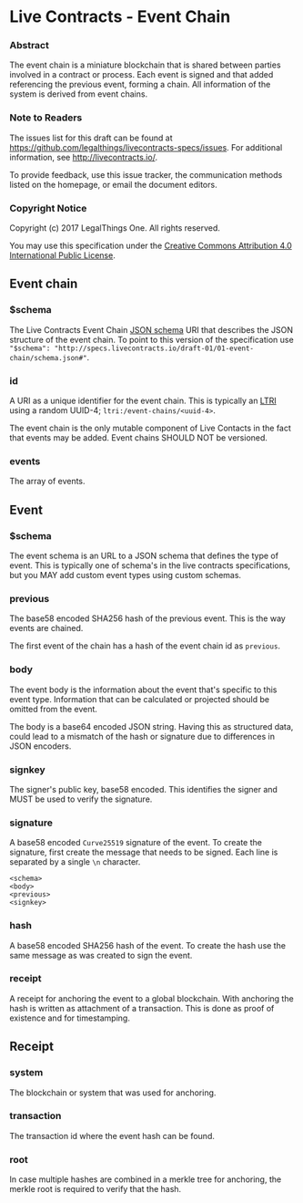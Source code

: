 # Live Contracts - Event Chain

### Abstract

The event chain is a miniature blockchain that is shared between parties involved in a contract or process. Each event
is signed and that added referencing the previous event, forming a chain. All information of the system is derived from
event chains.

### Note to Readers

The issues list for this draft can be found at <https://github.com/legalthings/livecontracts-specs/issues>.
For additional information, see <http://livecontracts.io/>.

To provide feedback, use this issue tracker, the communication methods listed on the homepage, or email the document
editors.

### Copyright Notice

Copyright (c) 2017 LegalThings One. All rights reserved.

You may use this specification under the [Creative Commons Attribution 4.0 International Public License](https://raw.githubusercontent.com/legalthings/livecontracts-specifications/master/LICENSE).

## Event chain

### $schema

The Live Contracts Event Chain [JSON schema](http://json-schema.org) URI that describes the JSON structure of the event
chain. To point to this version of the specification use `"$schema": "http://specs.livecontracts.io/draft-01/01-event-chain/schema.json#"`.

### id

A URI as a unique identifier for the event chain. This is typically an [LTRI](http://specs.livecontracts.io/draft-01/00-ltri/)
using a random UUID-4; `ltri:/event-chains/<uuid-4>`.

The event chain is the only mutable component of Live Contacts in the fact that events may be added. Event chains
SHOULD NOT be versioned.

### events

The array of events.

## Event

### $schema

The event schema is an URL to a JSON schema that defines the type of event. This is typically one of schema's in the
live contracts specifications, but you MAY add custom event types using custom schemas.

### previous

The base58 encoded SHA256 hash of the previous event. This is the way events are chained.

The first event of the chain has a hash of the event chain id as `previous`.

### body

The event body is the information about the event that's specific to this event type. Information that can be calculated
or projected should be omitted from the event.

The body is a base64 encoded JSON string. Having this as structured data, could lead to a mismatch of the hash or
signature due to differences in JSON encoders.

### signkey

The signer's public key, base58 encoded. This identifies the signer and MUST be used to verify the signature.

### signature

A base58 encoded `Curve25519` signature of the event. To create the signature, first create the message that needs to be
signed. Each line is separated by a single `\n` character.

```
<schema>
<body>
<previous>
<signkey>
```

### hash

A base58 encoded SHA256 hash of the event. To create the hash use the same message as was created to sign the event.

### receipt

A receipt for anchoring the event to a global blockchain. With anchoring the hash is written as attachment of a
transaction. This is done as proof of existence and for timestamping.

## Receipt

### system

The blockchain or system that was used for anchoring.

### transaction

The transaction id where the event hash can be found.

### root

In case multiple hashes are combined in a merkle tree for anchoring, the merkle root is required to verify that the
hash.
